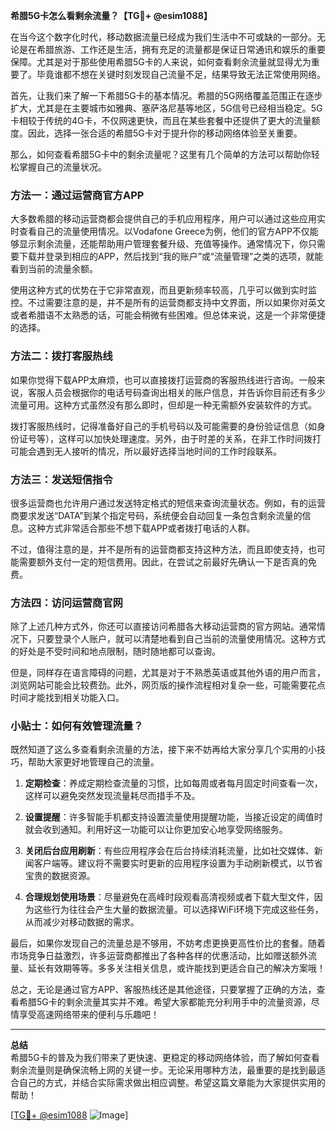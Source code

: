 **希腊5G卡怎么看剩余流量？【TG💪+ @esim1088】**

在当今这个数字化时代，移动数据流量已经成为我们生活中不可或缺的一部分。无论是在希腊旅游、工作还是生活，拥有充足的流量都是保证日常通讯和娱乐的重要保障。尤其是对于那些使用希腊5G卡的人来说，如何查看剩余流量就显得尤为重要了。毕竟谁都不想在关键时刻发现自己流量不足，结果导致无法正常使用网络。

首先，让我们来了解一下希腊5G卡的基本情况。希腊的5G网络覆盖范围正在逐步扩大，尤其是在主要城市如雅典、塞萨洛尼基等地区，5G信号已经相当稳定。5G卡相较于传统的4G卡，不仅网速更快，而且在某些套餐中还提供了更大的流量额度。因此，选择一张合适的希腊5G卡对于提升你的移动网络体验至关重要。

那么，如何查看希腊5G卡中的剩余流量呢？这里有几个简单的方法可以帮助你轻松掌握自己的流量状况。

### 方法一：通过运营商官方APP

大多数希腊的移动运营商都会提供自己的手机应用程序，用户可以通过这些应用实时查看自己的流量使用情况。以Vodafone Greece为例，他们的官方APP不仅能够显示剩余流量，还能帮助用户管理套餐升级、充值等操作。通常情况下，你只需要下载并登录到相应的APP，然后找到“我的账户”或“流量管理”之类的选项，就能看到当前的流量余额。

使用这种方式的优势在于它非常直观，而且更新频率较高，几乎可以做到实时监控。不过需要注意的是，并不是所有的运营商都支持中文界面，所以如果你对英文或者希腊语不太熟悉的话，可能会稍微有些困难。但总体来说，这是一个非常便捷的选择。

### 方法二：拨打客服热线

如果你觉得下载APP太麻烦，也可以直接拨打运营商的客服热线进行咨询。一般来说，客服人员会根据你的电话号码查询出相关的账户信息，并告诉你目前还有多少流量可用。这种方式虽然没有那么即时，但却是一种无需额外安装软件的方式。

拨打客服热线时，记得准备好自己的手机号码以及可能需要的身份验证信息（如身份证号等），这样可以加快处理速度。另外，由于时差的关系，在非工作时间拨打可能会遇到无人接听的情况，所以最好选择当地时间的工作时段联系。

### 方法三：发送短信指令

很多运营商也允许用户通过发送特定格式的短信来查询流量状态。例如，有的运营商要求发送“DATA”到某个指定号码，系统便会自动回复一条包含剩余流量的信息。这种方式非常适合那些不想下载APP或者拨打电话的人群。

不过，值得注意的是，并不是所有的运营商都支持这种方法，而且即使支持，也可能需要额外支付一定的短信费用。因此，在尝试之前最好先确认一下是否真的免费。

### 方法四：访问运营商官网

除了上述几种方式外，你还可以直接访问希腊各大移动运营商的官方网站。通常情况下，只要登录个人账户，就可以清楚地看到自己当前的流量使用情况。这种方式的好处是不受时间和地点限制，随时随地都可以查询。

但是，同样存在语言障碍的问题，尤其是对于不熟悉英语或其他外语的用户而言，浏览网站可能会比较费劲。此外，网页版的操作流程相对复杂一些，可能需要花点时间才能找到相关功能入口。

### 小贴士：如何有效管理流量？

既然知道了这么多查看剩余流量的方法，接下来不妨再给大家分享几个实用的小技巧，帮助大家更好地管理自己的流量。

1. **定期检查**：养成定期检查流量的习惯，比如每周或者每月固定时间查看一次，这样可以避免突然发现流量耗尽而措手不及。
   
2. **设置提醒**：许多智能手机都支持设置流量使用提醒功能，当接近设定的阈值时就会收到通知。利用好这一功能可以让你更加安心地享受网络服务。
   
3. **关闭后台应用刷新**：有些应用程序会在后台持续消耗流量，比如社交媒体、新闻客户端等。建议将不需要实时更新的应用程序设置为手动刷新模式，以节省宝贵的数据资源。
   
4. **合理规划使用场景**：尽量避免在高峰时段观看高清视频或者下载大型文件，因为这些行为往往会产生大量的数据流量。可以选择WiFi环境下完成这些任务，从而减少对移动数据的需求。

最后，如果你发现自己的流量总是不够用，不妨考虑更换更高性价比的套餐。随着市场竞争日益激烈，许多运营商都推出了各种各样的优惠活动，比如赠送额外流量、延长有效期等等。多多关注相关信息，或许能找到更适合自己的解决方案哦！

总之，无论是通过官方APP、客服热线还是其他途径，只要掌握了正确的方法，查看希腊5G卡的剩余流量其实并不难。希望大家都能充分利用手中的流量资源，尽情享受高速网络带来的便利与乐趣吧！

---

**总结**  
希腊5G卡的普及为我们带来了更快速、更稳定的移动网络体验，而了解如何查看剩余流量则是确保流畅上网的关键一步。无论采用哪种方法，最重要的是找到最适合自己的方式，并结合实际需求做出相应调整。希望这篇文章能为大家提供实用的帮助！  

[[TG💪+ @esim1088](https://t.me/s/esim1088) ![Image](https://i.postimg.cc/4NQfJmqS/Snipaste-2025-05-13-00-14-12.png)]